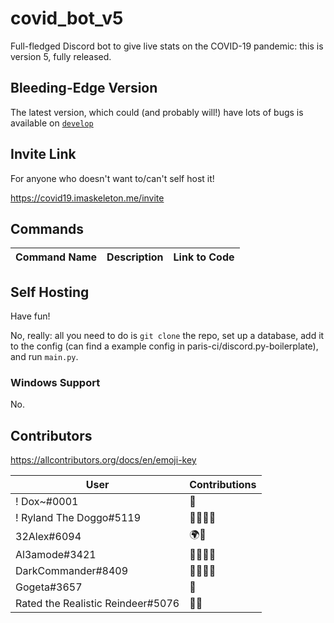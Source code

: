 # covid_bot_v5
Full-fledged Discord bot to give live stats on the COVID-19 pandemic: this is version 5, fully released.

## Bleeding-Edge Version
The latest version, which could (and probably will!) have lots of bugs is available on [`develop`](https://github.com/covid-19-discord-bot/covid-bot-v5/tree/develop)


## Invite Link
For anyone who doesn't want to/can't self host it!

https://covid19.imaskeleton.me/invite

## Commands
| Command Name | Description | Link to Code |
|--------------|-------------|--------------|

## Self Hosting
Have fun!

No, really: all you need to do is `git clone` the repo, set up a database, add it to the config (can find a example config in paris-ci/discord.py-boilerplate), and run `main.py`.
### Windows Support
No.


## Contributors
https://allcontributors.org/docs/en/emoji-key

| User                              | Contributions |
|-----------------------------------|---------------|
| ! Dox~#0001                       | 🤔            |
| ! Ryland The Doggo#5119           | 🤔💬📓📖      |
| 32Alex#6094                       | 🌍💬          |
| Al3amode#3421                     | 🐛🤔💬📓      |
| DarkCommander#8409                | 🐛🤔💬📓      |
| Gogeta#3657                       | 🐛            |
| Rated the Realistic Reindeer#5076 | 🐛🤔          |

